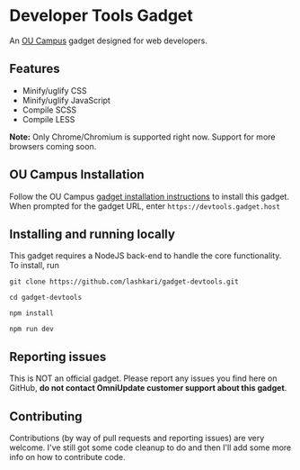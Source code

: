 # Developer Tools Gadget
An [OU Campus](https://omniupdate.com/products/oucampus) gadget designed for web developers.

## Features
- Minify/uglify CSS
- Minify/uglify JavaScript
- Compile SCSS
- Compile LESS

**Note:** Only Chrome/Chromium is supported right now. Support for more browsers coming soon.

## OU Campus Installation
Follow the OU Campus [gadget installation instructions](http://support.omniupdate.com/oucampus10/setup/gadgets/new-gadget.html) to install this gadget. When prompted for the gadget URL, enter `https://devtools.gadget.host`

## Installing and running locally
This gadget requires a NodeJS back-end to handle the core functionality. To install, run
```
git clone https://github.com/lashkari/gadget-devtools.git

cd gadget-devtools

npm install

npm run dev
```

## Reporting issues
This is NOT an official gadget. Please report any issues you find here on GitHub, **do not contact OmniUpdate customer support about this gadget**.

## Contributing
Contributions (by way of pull requests and reporting issues) are very welcome. I've still got some code cleanup to do and then I'll add some more info on how to contribute code.
